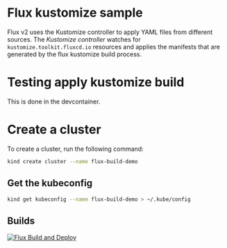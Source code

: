 # Flux kustomize sample

Flux v2 uses the Kustomize controller to apply YAML files from different sources. The _Kustomize controller_ watches for `kustomize.toolkit.fluxcd.io` resources and applies the manifests that are generated by the flux kustomize build process.

# Testing apply kustomize build

This is done in the devcontainer.

# Create a cluster
To create a cluster, run the following command:

```bash
kind create cluster --name flux-build-demo
```

## Get the kubeconfig

```bash
kind get kubeconfig --name flux-build-demo > ~/.kube/config
```

## Builds

[![Flux Build and Deploy](https://github.com/fredrkl/flux-kustomize-sample/actions/workflows/flux-build.yaml/badge.svg)](https://github.com/fredrkl/flux-kustomize-sample/actions/workflows/flux-build.yaml)
